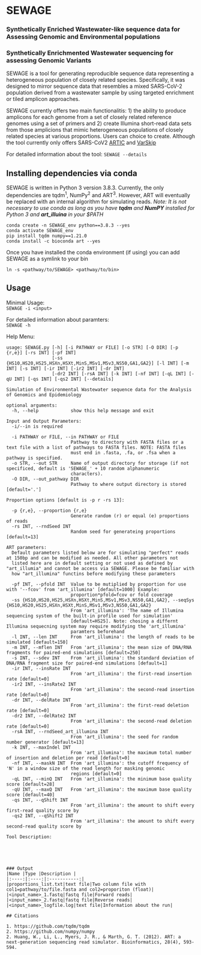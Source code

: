 # SEWAGE
### Synthetically Enriched Wastewater-like sequence data for Assessing Genomic and Environmental populations
### Synthetically Enrichmented Wastewater  sequencing for assessing Genomic Variants 

SEWAGE is a tool for generating reproducible sequence data representing a heterogeneous population of closely related species. Specifically, it was designed to mirror sequence data that resembles a mixed SARS-CoV-2 population derived from a wastewater sample by using targeted enrichment or tiled amplicon approaches. 

SEWAGE currently offers two main functionalitis: 1) the ability to produce amplicons for each genome from a set of closely related reference genomes using a set of primers and 2) create Illumina short-read data sets from those amplicions that mimic heterogeneous populations of closely related species at various proportions.  Users can choice to create. Although the tool currently only offers SARS-CoV2 [ARTIC](https://github.com/artic-network/primer-schemes) and [VarSkip](https://github.com/nebiolabs/VarSkip)

For detailed information about the tool: ```SEWAGE --details```

## Installing dependencies via conda
SEWAGE is written in Python 3 version 3.8.3. Currently, the only dependencies 
are tqdm<sup>1</sup>, NumPy<sup>2</sup> and ART<sup>3</sup>. However, ART will eventually be replaced with an internal algorithm for simulating reads.
*Note: It is not necessary to use conda as long as you have ***tqdm*** and ***NumPY*** installed for Python 3 and ***art_illuina*** in your $PATH*
```
conda create -n SEWAGE_env python==3.8.3 --yes
conda activate SEWAGE_env
pip install tqdm numpy==1.21.0
conda install -c bioconda art --yes
```
Once you have installed the conda environment (if using) you can add SEWAGE as a symlink to your bin  
```
ln -s <pathway/to/SEWAGE> <pathway/to/bin>
```


## Usage
Minimal Usage:  
```SEWAGE -i <input>```

For detailed information about paramters:  
```SEWAGE -h```

Help Menu:
```
usage: SEWAGE.py [-h] [-i PATHWAY or FILE] [-o STR] [-O DIR] [-p {r,e}] [-rs INT] [-pf INT]
                 [-ss {HS10,HS20,HS25,HSXn,HSXt,MinS,MSv1,MSv3,NS50,GA1,GA2}] [-l INT] [-m INT] [-s INT] [-ir INT] [-ir2 INT] [-dr INT]
                 [-dr2 INT] [-rsA INT] [-k INT] [-nf INT] [-qL INT] [-qU INT] [-qs INT] [-qs2 INT] [--details]

Simulation of Environmental Wastewater sequence data for the Analysis of Genomics and Epidemiology

optional arguments:
  -h, --help            show this help message and exit

Input and Output Parameters:
  -i/--in is required

  -i PATHWAY or FILE, --in PATHWAY or FILE
                        Pathway to directory with FASTA files or a text file with a list of pathways to FASTA files. NOTE: FASTA files
                        must end in .fasta, .fa, or .fsa when a pathway is specified.
  -o STR, --out STR     Name of output directory for storage (if not specificed, default is 'SEWAGE_' + 10 random alphanumeric
                        characters).
  -O DIR, --out_pathway DIR
                        Pathway to where output directory is stored [default='.']

Proportion options [default is -p r -rs 13]:

  -p {r,e}, --proportion {r,e}
                        Generate random (r) or equal (e) proportions of reads
  -rs INT, --rndSeed INT
                        Random seed for generateing proportions [default=13]

ART parameters:
  Default parameters listed below are for simulating "perfect" reads at 150bp and can be modified as needed. All other parameters not
  listed here are in default setting or not used as defined by "art_illumia" and cannot be access via SEWAGE. Please be familiar with
  how "art_illumina" functins before modifying these parameters

  -pf INT, --pfold INT  Value to be mutiplied by proportion for use with '--fcov' from 'art_illumina' [default=1000] Example:
                        proportion*pfold=fcov or fold coverage
  -ss {HS10,HS20,HS25,HSXn,HSXt,MinS,MSv1,MSv3,NS50,GA1,GA2}, --seqSys {HS10,HS20,HS25,HSXn,HSXt,MinS,MSv1,MSv3,NS50,GA1,GA2}
                        From 'art_illumina': 'The name of Illumina sequencing system of the built-in profile used for simulation'
                        [default=HS25]. Note: chosing a differnt Illumina sequecning system may require modifying the 'art_illumina'
                        paramters beforehand
  -l INT, --len INT     From 'art_illumina': the length of reads to be simulated [default=150]
  -m INT, --mflen INT   From 'art_illumina': the mean size of DNA/RNA fragments for paired-end simulations [default=250]
  -s INT, --sdev INT    From 'art_illumina': the standard deviation of DNA/RNA fragment size for paired-end simulations [default=1]
  -ir INT, --insRate INT
                        From 'art_illumina': the first-read insertion rate [default=0]
  -ir2 INT, --insRate2 INT
                        From 'art_illumina': the second-read insertion rate [default=0]
  -dr INT, --delRate INT
                        From 'art_illumina': the first-read deletion rate [default=0]
  -dr2 INT, --delRate2 INT
                        From 'art_illumina': the second-read deletion rate [default=0]
  -rsA INT, --rndSeed_art_illumina INT
                        From 'art_illumina': the seed for random number generator [default=13]
  -k INT, --maxIndel INT
                        From 'art_illumina': the maximum total number of insertion and deletion per read [default=0]
  -nf INT, --maskN INT  From 'art_illumina': the cutoff frequency of 'N' in a window size of the read length for masking genomic
                        regions [default=0]
  -qL INT, --minQ INT   From 'art_illumina': the minimum base quality score [default=28]
  -qU INT, --maxQ INT   From 'art_illumina': the maximum base quality score [default=40]
  -qs INT, --qShift INT
                        From 'art_illumina': the amount to shift every first-read quality score by
  -qs2 INT, --qShift2 INT
                        From 'art_illumina': the amount to shift every second-read quality score by

Tool Description:





### Output
|Name |Type |Description |
|:----:|:----:|:-----------:|
|proportions_list.txt|text file|Two column file with col1=pathway/to/file.fasta and col2=proporiton (float)|
|<input_name>_1.fastq|fastq file|Forward reads|
|<input_name>_2.fastq|fastq file|Reverse reads|
|<input_name>_logfile.log|text file|Information about the run|

## Citations

1. https://github.com/tqdm/tqdm
2. https://github.com/numpy/numpy
2. Huang, W., Li, L., Myers, J. R., & Marth, G. T. (2012). ART: a next-generation sequencing read simulator. Bioinformatics, 28(4), 593-594.